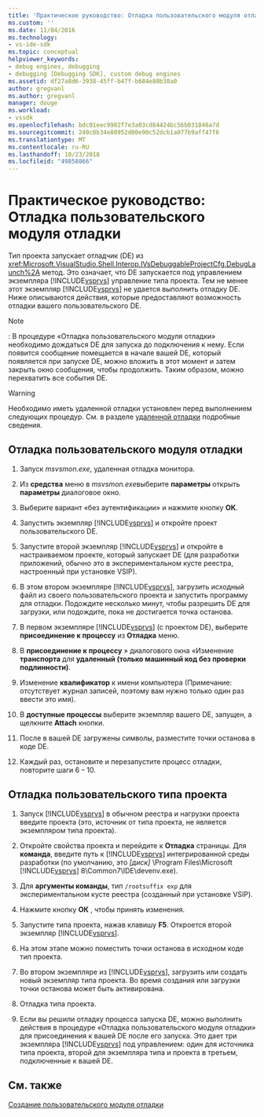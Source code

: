 ```yaml
---
title: 'Практическое руководство: Отладка пользовательского модуля отладки | Документация Майкрософт'
ms.custom: ''
ms.date: 11/04/2016
ms.technology:
- vs-ide-sdk
ms.topic: conceptual
helpviewer_keywords:
- debug engines, debugging
- debugging [Debugging SDK], custom debug engines
ms.assetid: df27a8d6-3938-45ff-b47f-b684e80b38a0
author: gregvanl
ms.author: gregvanl
manager: douge
ms.workload:
- vssdk
ms.openlocfilehash: bdc01eec9982f7e3a03cd84424bc56b031846a7d
ms.sourcegitcommit: 240c8b34e80952d00e90c52dcb1a077b9aff47f6
ms.translationtype: MT
ms.contentlocale: ru-RU
ms.lasthandoff: 10/23/2018
ms.locfileid: "49858866"
---
```

# <a name="how-to-debug-a-custom-debug-engine"></a>Практическое руководство: Отладка пользовательского модуля отладки
Тип проекта запускает отладчик (DE) из <xref:Microsoft.VisualStudio.Shell.Interop.IVsDebuggableProjectCfg.DebugLaunch%2A> метод. Это означает, что DE запускается под управлением экземпляра [!INCLUDE[vsprvs](../../code-quality/includes/vsprvs_md.md)] управление типа проекта. Тем не менее этот экземпляр [!INCLUDE[vsprvs](../../code-quality/includes/vsprvs_md.md)] не удается выполнить отладку DE. Ниже описываются действия, которые предоставляют возможность отладки вашего пользовательского DE.  
  
> [!NOTE]
>  : В процедуре «Отладка пользовательского модуля отладки» необходимо дождаться DE для запуска до подключения к нему. Если появится сообщение помещается в начале вашей DE, который появляется при запуске DE, можно вложить в этот момент и затем закрыть окно сообщения, чтобы продолжить. Таким образом, можно перехватить все события DE.  
  
> [!WARNING]
>  Необходимо иметь удаленной отладки установлен перед выполнением следующих процедур. См. в разделе [удаленной отладки](../../debugger/remote-debugging.md) подробные сведения.  
  
## <a name="debug-a-custom-debug-engine"></a>Отладка пользовательского модуля отладки  
  
1. Запуск *msvsmon.exe*, удаленная отладка монитора.  
  
2. Из **средства** меню в *msvsmon.exe*выберите **параметры** открыть **параметры** диалоговое окно.  
  
3. Выберите вариант «без аутентификации» и нажмите кнопку **ОК**.  
  
4. Запустить экземпляр [!INCLUDE[vsprvs](../../code-quality/includes/vsprvs_md.md)] и откройте проект пользовательского DE.  
  
5. Запустите второй экземпляр [!INCLUDE[vsprvs](../../code-quality/includes/vsprvs_md.md)] и откройте в настраиваемом проекте, который запускает DE (для разработки приложений, обычно это в экспериментальном кусте реестра, настроенный при установке VSIP).  
  
6. В этом втором экземпляре [!INCLUDE[vsprvs](../../code-quality/includes/vsprvs_md.md)], загрузить исходный файл из своего пользовательского проекта и запустить программу для отладки. Подождите несколько минут, чтобы разрешить DE для загрузки, или подождите, пока не достигается точка останова.  
  
7. В первом экземпляре [!INCLUDE[vsprvs](../../code-quality/includes/vsprvs_md.md)] (с проектом DE), выберите **присоединение к процессу** из **Отладка** меню.  
  
8. В **присоединение к процессу** » диалогового окна «Изменение **транспорта** для **удаленный (только машинный код без проверки подлинности)**.  
  
9. Изменение **квалификатор** к имени компьютера (Примечание: отсутствует журнал записей, поэтому вам нужно только один раз ввести это имя).  
  
10. В **доступные процессы** выберите экземпляр вашего DE, запущен, а щелкните **Attach** кнопки.  
  
11. После в вашей DE загружены символы, разместите точки останова в коде DE.  
  
12. Каждый раз, остановите и перезапустите процесс отладки, повторите шаги 6 – 10.  
  
## <a name="debug-a-custom-project-type"></a>Отладка пользовательского типа проекта  
  
1. Запуск [!INCLUDE[vsprvs](../../code-quality/includes/vsprvs_md.md)] в обычном реестра и нагрузки проекта введите проекта (это, источник от типа проекта, не является экземпляром типа проекта).  
  
2. Откройте свойства проекта и перейдите к **Отладка** страницы. Для **команда**, введите путь к [!INCLUDE[vsprvs](../../code-quality/includes/vsprvs_md.md)] интегрированной среды разработки (по умолчанию, это *[диск]* \Program Files\Microsoft [!INCLUDE[vsprvs](../../code-quality/includes/vsprvs_md.md)] 8\Common7\IDE\devenv.exe).  
  
3. Для **аргументы команды**, тип `/rootsuffix exp` для экспериментальном кусте реестра (созданный при установке VSIP).  
  
4. Нажмите кнопку **ОК** , чтобы принять изменения.  
  
5. Запустите типа проекта, нажав клавишу **F5**. Откроется второй экземпляр [!INCLUDE[vsprvs](../../code-quality/includes/vsprvs_md.md)].  
  
6. На этом этапе можно поместить точки останова в исходном коде тип проекта.  
  
7. Во втором экземпляре из [!INCLUDE[vsprvs](../../code-quality/includes/vsprvs_md.md)], загрузить или создать новый экземпляр типа проекта. Во время создания или загрузки точки останова может быть активирована.  
  
8. Отладка типа проекта.  
  
9. Если вы решили отладку процесса запуска DE, можно выполнить действия в процедуре «Отладка пользовательского модуля отладки» для присоединения к вашей DE после его запуска. Это дает три экземпляра [!INCLUDE[vsprvs](../../code-quality/includes/vsprvs_md.md)] под управлением: один для источника типа проекта, второй для экземпляра типа и проекта в третьем, подключенные к вашей DE.  
  
## <a name="see-also"></a>См. также  
 [Создание пользовательского модуля отладки](../../extensibility/debugger/creating-a-custom-debug-engine.md)